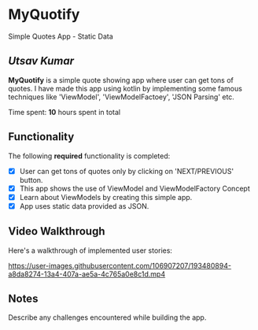 # MyQuotify
Simple Quotes App - Static Data

## *Utsav Kumar*

**MyQuotify** is a simple quote showing app where user can get tons of quotes. I have made this app using kotlin by implementing some famous techniques like 'ViewModel', 'ViewModelFactoey', 'JSON Parsing' etc. 

Time spent: **10** hours spent in total

## Functionality 

The following **required** functionality is completed:

* [x] User can get tons of quotes only by clicking on 'NEXT/PREVIOUS' button.
* [x] This app shows the use of ViewModel and ViewModelFactory Concept
* [x] Learn about ViewModels by creating this simple app.
* [x] App uses static data provided as JSON.

## Video Walkthrough

Here's a walkthrough of implemented user stories:

https://user-images.githubusercontent.com/106907207/193480894-a8da8274-13a4-407a-ae5a-4c765a0e8c1d.mp4

## Notes

Describe any challenges encountered while building the app.
